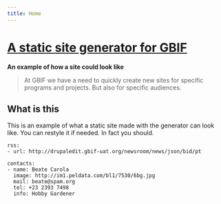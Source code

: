 ```yaml
---
title: Home
---
```


# [A static site generator for GBIF](sdf)

**An example of how a site could look like**

> At GBIF we have a need to quickly create new sites for specific programs and projects. But also for specific audiences.

## What is this

This is an example of what a static site made with the generator can look like. You can restyle it if needed. In fact you should.

```styledYaml
rss:
- url: http://drupaledit.gbif-uat.org/newsroom/news/json/bid/pt
```

```styledYaml
contacts:
- name: Beate Carola
  image: http://im1.peldata.com/bl1/7530/6bg.jpg
  mail: beate@spam.org
  tel: +23 2393 7498
  info: Hobby Gardener
```
